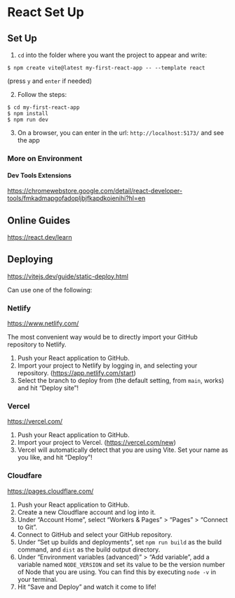 # React Set Up

## Set Up

1. `cd` into the folder where you want the project to appear and write:
```
$ npm create vite@latest my-first-react-app -- --template react
```
(press `y` and `enter` if needed)

2. Follow the steps:

```
$ cd my-first-react-app
$ npm install
$ npm run dev
```

3. On a browser, you can enter in the url: `http://localhost:5173/` and see the app

### More on Environment

#### Dev Tools Extensions
https://chromewebstore.google.com/detail/react-developer-tools/fmkadmapgofadopljbjfkapdkoienihi?hl=en

## Online Guides

https://react.dev/learn

## Deploying

https://vitejs.dev/guide/static-deploy.html

Can use one of the following:

### Netlify

https://www.netlify.com/

The most convenient way would be to directly import your GitHub repository to Netlify.

1. Push your React application to GitHub.
2. Import your project to Netlify by logging in, and selecting your repository. (https://app.netlify.com/start)
3. Select the branch to deploy from (the default setting, from `main`, works) and hit “Deploy site”!

### Vercel

https://vercel.com/

1. Push your React application to GitHub.
2. Import your project to Vercel. (https://vercel.com/new)
3. Vercel will automatically detect that you are using Vite. Set your name as you like, and hit “Deploy”!


### Cloudfare

https://pages.cloudflare.com/

1. Push your React application to GitHub.
2. Create a new Cloudflare account and log into it.
3. Under “Account Home”, select “Workers & Pages” > “Pages” > “Connect to Git”.
4. Connect to GitHub and select your GitHub repository.
5. Under “Set up builds and deployments”, set `npm run build` as the build command, and `dist` as the build output directory.
6. Under “Environment variables (advanced)” > “Add variable”, add a variable named `NODE_VERSION` and set its value to be the version number of Node that you are using. You can find this by executing `node -v` in your terminal.
7. Hit “Save and Deploy” and watch it come to life!